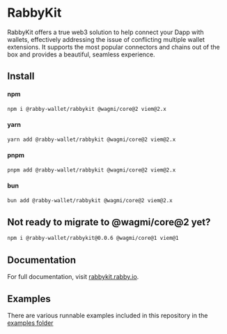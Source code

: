 # RabbyKit

RabbyKit offers a true web3 solution to help connect your Dapp with wallets, effectively addressing the issue of conflicting multiple wallet extensions. It supports the most popular connectors and chains out of the box and provides a beautiful, seamless experience.

## Install

#### npm

```sh
npm i @rabby-wallet/rabbykit @wagmi/core@2 viem@2.x
```

#### yarn

```sh
yarn add @rabby-wallet/rabbykit @wagmi/core@2 viem@2.x
```

#### pnpm

```sh
pnpm add @rabby-wallet/rabbykit @wagmi/core@2 viem@2.x
```

#### bun

```sh
bun add @rabby-wallet/rabbykit @wagmi/core@2 viem@2.x
```

## Not ready to migrate to @wagmi/core@2 yet?

```sh
npm i @rabby-wallet/rabbykit@0.0.6 @wagmi/core@1 viem@1
```

## Documentation

For full documentation, visit [rabbykit.rabby.io](https://rabbykit.rabby.io).

## Examples

There are various runnable examples included in this repository in the [examples folder](https://github.com/RabbyHub/rabbykit/tree/main/examples)
